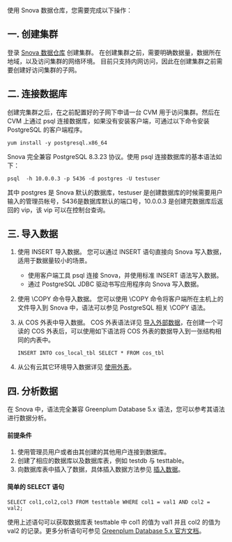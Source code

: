 使用 Snova 数据仓库，您需要完成以下操作：

## 一. 创建集群
登录 [Snova 数据仓库](https://buy.cloud.tencent.com/snova#/) 创建集群。
在创建集群之前，需要明确数据量，数据所在地域，以及访问集群的网络环境。
目前只支持内网访问，因此在创建集群之前需要创建好访问集群的子网。

## 二. 连接数据库

创建完集群之后，在之前配置好的子网下申请一台 CVM 用于访问集群。然后在 CVM 上通过 psql 连接数据库，如果没有安装客户端，可通过以下命令安装 PostgreSQL 的客户端程序。
```
yum install -y postgresql.x86_64
```

Snova 完全兼容 PostgreSQL 8.3.23 协议。使用 psql 连接数据库的基本语法如下：
```
psql  -h 10.0.0.3 -p 5436 -d postgres -U testuser
```

其中 postgres 是 Snova 默认的数据库，testuser 是创建数据库的时候需要用户输入的管理员帐号，5436是数据库默认的端口号，10.0.0.3 是创建完数据库后返回的 vip，该 vip 可以在控制台查询。

## 三. 导入数据
1. 使用 INSERT 导入数据。
您可以通过 INSERT 语句直接向 Snova 写入数据，适用于数据量较小的场景。
   - 使用客户端工具 psql 连接 Snova，并使用标准 INSERT 语法写入数据。
   - 通过 PostgreSQL JDBC 驱动书写应用程序向 Snova 写入数据。 
2. 使用 \COPY 命令导入数据。
   您可以使用 \COPY 命令将客户端所在主机上的文件导入到 Snova 中，语法可以参见 PostgreSQL 相关 \COPY 语法。
3. 从 COS 外表中导入数据。
COS 外表语法详见 [导入外部数据](https://cloud.tencent.com/document/product/878/20069)，在创建一个可读的 COS 外表后，可以使用如下语法将 COS 外表的数据导入到一张结构相同的内表中。

   ```
   INSERT INTO cos_local_tbl SELECT * FROM cos_tbl
   ```

4. 从公有云其它环境导入数据详见 [使用外表](https://cloud.tencent.com/document/product/878/20068)。

## 四. 分析数据

在 Snova 中，语法完全兼容 Greenplum Database 5.x 语法，您可以参考其语法进行数据分析。

#### 前提条件
1. 使用管理员用户或者由其创建的其他用户连接到数据库。
2. 创建了相应的数据库以及数据库表，例如 testdb 与 testtable。
3. 向数据库表中插入了数据，具体插入数据方法参见 [插入数据](https://cloud.tencent.com/document/product/878/20071)。

#### 简单的 SELECT 语句
```
SELECT col1,col2,col3 FROM testtable WHERE col1 = val1 AND col2 = val2;
```
使用上述语句可以获取数据库表 testtable 中 col1 的值为 val1 并且 col2 的值为 val2 的记录。更多分析语句可参见 [Greenplum Database 5.x 官方文档](https://greenplum.org/docs/590/common/gpdb-features.html)。
